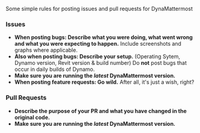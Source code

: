 Some simple rules for posting issues and pull requests for DynaMattermost

### Issues
- **When posting bugs: Describe what you were doing, what went wrong and what you were expecting to happen.** Include screenshots and graphs where applicable.
- **Also when posting bugs: Describe your setup.** (Operating Sytem, Dynamo version, Revit version & build number) Do **not** post bugs that occur in daily builds of Dynamo.
- **Make sure you are running the *latest* DynaMattermost version.**
- **When posting feature requests: Go wild.** After all, it's just a wish, right?

### Pull Requests
- **Describe the purpose of your PR and what you have changed in the original code.**
- **Make sure you are running the *latest* DynaMattermost version.**
